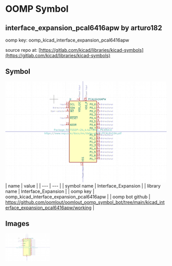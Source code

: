 # OOMP Symbol  
## interface_expansion_pcal6416apw  by arturo182  
  
oomp key: oomp_kicad_interface_expansion_pcal6416apw  
  
source repo at: [https://gitlab.com/kicad/libraries/kicad-symbols](https://gitlab.com/kicad/libraries/kicad-symbols)  
## Symbol  
  
[![working.png](working_600.png)](working.png)  
| name | value | 
| --- | --- | 
| symbol name | Interface_Expansion | 
| library name | Interface_Expansion | 
| oomp key | oomp_kicad_interface_expansion_pcal6416apw | 
| oomp bot github | https://github.com/oomlout/oomlout_oomp_symbol_bot/tree/main/kicad_interface_expansion_pcal6416apw/working | 
## Images  
  
[![working.png](working_140.png)](working.png)  
